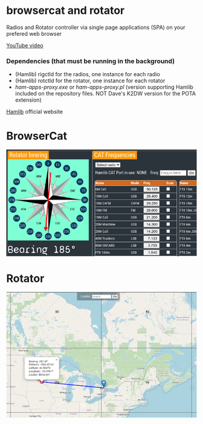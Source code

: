 # browsercat and rotator

Radios and Rotator controller via single page applications (SPA) on your prefered web browser

[YouTube video](https://www.youtube.com/watch?v=w8TOOhBp3bo)

### Dependencies (that must be running in the background)
- (Hamlib) rigctld for the radios, one instance for each radio
- (Hamlib) rotctld for the rotator, one instance for each rotator
- *ham-apps-proxy.exe* or *ham-apps-proxy.pl* (version supporting Hamlib included on the repository files. NOT Dave's K2DW version for the POTA extension)

[Hamlib](https://hamlib.github.io/) official website

# BrowserCat

![browsercat](https://github.com/VA3HDL/browsercat/blob/main/examples/browsercat.png?raw=true)

# Rotator

![rotator](https://github.com/VA3HDL/browsercat/blob/main/examples/rotator.png?raw=true)